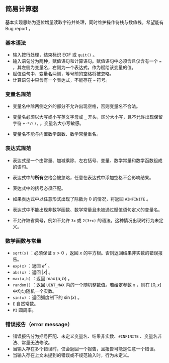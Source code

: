 ## 简易计算器

基本实现思路为逐位增量读取字符并处理，同时维护操作符栈与数值栈。希望能有 Bug report 。

### 基本语法

- 输入按行处理，结束标识 EOF 或 `quit()` 。
- 输入语句分为两种，赋值语句和计算语句。赋值语句中必须含且仅含有一个 `=` ，其左侧为变量名，右侧为一个表达式，作为赋给该变量的值。
- 赋值语句中，变量名两侧，等号前的空格将被忽略。
- 计算语句中只含有一个表达式，不能存在 `=` 符号。

### 变量名规范

- 变量名中除两侧之外的部分不允许出现空格，否则变量名不合法。

- 变量名必须以大写或小写英文字母或 `_` 开头，区分大小写，且不允许出现保留字符 `+-*/(),` 。变量名大小写敏感。
- 变量名不能与内置数学函数、数学常量重名。

### 表达式规范

- 表达式是一个由常量、加减乘除、左右括号、变量、数学常量和数学函数组成的语句。

- 表达式中的**所有**空格会被忽略，任意在表达式中添加空格不会影响结果。
- 表达式中的括号必须匹配。
- 如果表达式中以任意形式出现了除数为 $0$ 的情况，将返回 `#INFINITE` 。
- 表达式中不能出现非数学函数、数学常量且未被通过赋值语句定义的变量名。
- 不允许缺省乘号，例如不允许 `3x` 或 `2(3+x)` 的语法。这种情况出现时行为未定义。

### 数学函数与常量

- `sqrt(x)` ：必须保证 $x > 0$ ，返回 $x$ 的平方根。否则返回结果非实数的错误报告。
- `exp(x)` ：返回 $e^x$ 。
- `abs(x)` ：返回 $|x|$ 。
- `max(a,b)` ：返回 $\max(a,b)$ 。
- `random()` ：返回 `UINT_MAX` 内的一个随机整数值。若给定参数 $x$ ，则在 $[0,x]$ 中均匀随机一个实数。
- `sin(x)` ：返回弧度制下的 $\sin(x)$ 。
- `E` 自然常数。
- `PI` 圆周率。

### 错误报告（error message）

- 错误报告分为括号匹配、未定义变量名、结果非实数、`#INFINITE` 、变量名非法、常量无法修改。
- 当输入存在多个错误时，仅会返回一个报告，且报告可能是任意一个错误。
- 当输入存在上文未提到的错误或不规范输入时，行为未定义。

